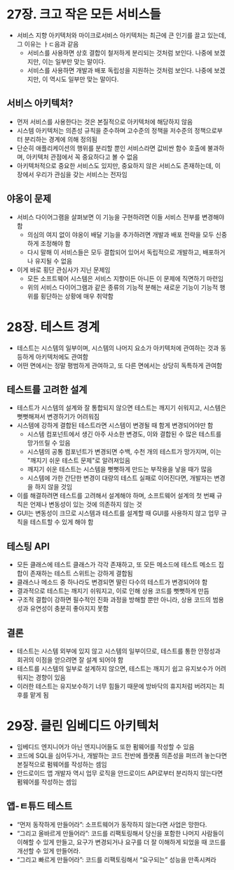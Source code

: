 # 27장. 크고 작은 모든 서비스들

- 서비스 지향 아키텍처와 마이크로서비스 아키텍처는 최근에 큰 인기를 끌고 있는데, 그 이유는 ㅏㄷ음과 같음
    - 서비스를 사용하면 상호 결합이 철저하게 분리되는 것처럼 보인다. 나중에 보겠지만, 이는 일부만 맞는 말이다.
    - 서비스를 사용하면 개발과 배포 독립성을 지원하는 것처럼 보인다. 나중에 보겠지만, 이 역시도 일부만 맞는 말이다.

## 서비스 아키텍처?

- 먼저 서비스를 사용한다는 것은 본질적으로 아키텍처에 해당하지 않음
- 시스템 아키텍처는 의존성 규칙을 준수하며 고수준의 정책을 저수준의 정책으로부터 분리하는 경계에 의해 정의됨
- 단순히 애플리케이션의 행위를 분리할 뿐인 서비스라면 값비싼 함수 호출에 불과하며, 아키텍처 관점에서 꼭 중요하다고 볼 수 없음
- 아키텍처적으로 중요한 서비스도 있지만, 중요하지 않은 서비스도 존재하는데, 이 장에서 우리가 관심을 갖는 서비스는 전자임

## 야옹이 문제

- 서비스 다이어그램을 살펴보면 이 기능을 구현하려면 이들 서비스 전부를 변경해야 함
    - 의심의 여지 없이 야옹이 배달 기능을 추가하려면 개발과 배포 전략을 모두 신중하게 조정해야 함
    - 다시 말해 이 서비스들은 모두 결합되어 있어서 독립적으로 개발하고, 배포하거나 유지될 수 없음
- 이게 바로 횡단 관심사가 지닌 문제임
    - 모든 소프트웨어 시스템은 서비스 지향이든 아니든 이 문제에 직면하기 마련임
    - 위의 서비스 다이어그램과 같은 종류의 기능적 분해는 새로운 기능이 기능적 행위를 횡단하는 상황에 매우 취약함

# 28장. 테스트 경계

- 테스트는 시스템의 일부이며, 시스템의 나머지 요소가 아키텍처에 관여하는 것과 동등하게 아키텍처에도 관여함
- 어떤 면에서는 정말 평범하게 관여하고, 또 다른 면에서는 상당히 독특하게 관여함

## 테스트를 고려한 설계

- 테스트가 시스템의 설계와 잘 통합되지 않으면 테스트는 깨지기 쉬워지고, 시스템은 뻣뻣해져서 변경하기가 어려워짐
- 시스템에 강하게 결합된 테스트라면 시스템이 변경될 때 함게 변경되어야만 함
    - 시스템 컴포넌트에서 생긴 아주 사소한 변경도, 이와 결합된 수 많은 테스트를 망가뜨릴 수 있음
    - 시스템의 공통 컴포넌트가 변경되면 수백, 수천 개의 테스트가 망가지며, 이는 "깨지기 쉬운 테스트 문제"로 알려져있음
    - 깨지기 쉬운 테스트는 시스템을 뻣뻣하게 만드는 부작용을 낳을 때가 많음
    - 시스템에 가한 간단한 변경이 대량의 테스트 실패로 이어진다면, 개발자는 변경을 하지 않을 것임
- 이를 해결하려면 테스트를 고려해서 설계해야 하며, 소프트웨어 설계의 첫 번째 규칙은 언제나 변동성이 있는 것에 의존하지 않는 것
- GUI는 변동성이 크므로 시스템과 테스트를 설계할 때 GUI를 사용하지 않고 업무 규칙을 테스트할 수 있게 해야 함

## 테스팅 API

- 모든 클래스에 테스트 클래스가 각각 존재하고, 또 모든 메소드에 테스트 메소드 집합이 존재하는 테스트 스위트는 강하게 결합됨
- 클래스나 메소드 중 하나라도 변경되면 딸린 다수의 테스트가 변경되어야 함
- 결과적으로 테스트는 깨지기 쉬워지고, 이로 인해 상용 코드를 뻣뻣하게 만듬
- 구조적 결합이 강하면 필수적인 진화 과정을 방해할 뿐만 아니라, 상용 코드의 범용성과 유연성이 충분히 좋아지지 못함

## 결론

- 테스트는 시스템 외부에 있지 않고 시스템의 일부이므로, 테스트를 통한 안정성과 회귀의 이점을 얻으려면 잘 설계 되어야 함
- 테스트를 시스템의 일부로 설계하지 않으면, 테스트는 깨지기 쉽고 유지보수가 어려워지는 경향이 있음
- 이러한 테스트는 유지보수하기 너무 힘들기 때문에 방바닥의 휴지처럼 버려지는 최후를 맡게 됨

# 29장. 클린 임베디드 아키텍처

- 임베디드 엔지니어가 아닌 엔지니어들도 또한 펌웨어를 작성할 수 있음
- 코드에 SQL을 심어두거나, 개발하는 코드 전반에 플랫폼 의존성을 퍼뜨려 놓는다면 본질적으로 펌웨어를 작성하는 셈임
- 안드로이드 앱 개발자 역시 업무 로직을 안드로이드 API로부터 분리하지 않는다면 펌웨어를 작성하는 셈임

## 앱-ㅌ튜드 테스트

- “먼저 동작하게 만들어라”: 소프트웨어가 동작하지 않는다면 사업은 망한다.
- “그리고 올바르게 만들어라”: 코드를 리팩토링해서 당신을 포함한 나머지 사람들이 이해할 수 있게 만들고, 요구가 변경되거나 요구를 더 잘 이해하게 되었을 때 코드를 개선할 수 있게 만들어라.
- “그리고 빠르게 만들어라”: 코드를 리팩토링해서 “요구되는” 성능을 만족시켜라